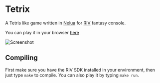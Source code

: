 # Tetrix

A Tetris like game written in [Nelua](https://nelua.io/) for [RIV](https://docs.rives.io) fantasy console.

You can play it in your browser
[here](https://emulator.rives.io/#cartridge=https://raw.githubusercontent.com/edubart/cartridges/main/tetrix.sqfs)

![Screenshot](https://raw.githubusercontent.com/edubart/tetrix/master/tetrix.png)

## Compiling

First make sure you have the RIV SDK installed in your environment, then just type `make` to compile.
You can also play it by typing `make run`.
